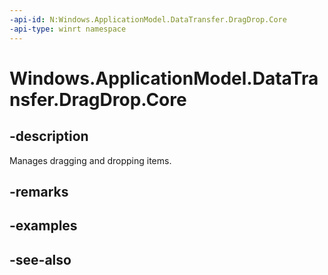 ```yaml
---
-api-id: N:Windows.ApplicationModel.DataTransfer.DragDrop.Core
-api-type: winrt namespace
---
```


# Windows.ApplicationModel.DataTransfer.DragDrop.Core

## -description
Manages dragging and dropping items.

## -remarks

## -examples

## -see-also